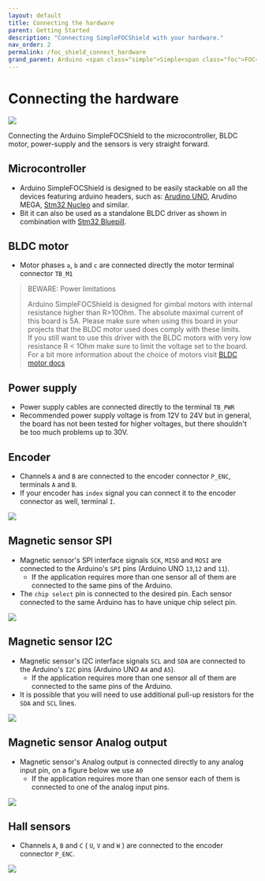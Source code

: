 ```yaml
---
layout: default
title: Connecting the hardware
parent: Getting Started
description: "Connecting SimpleFOCShield with your hardware."
nav_order: 2
permalink: /foc_shield_connect_hardware
grand_parent: Arduino <span class="simple">Simple<span class="foc">FOC</span>Shield</span>
---
```


# Connecting the hardware

<p>
<img src="extras/Images/connection.gif" class="width50">
</p>

Connecting the Arduino <span class="simple">Simple<span class="foc">FOC</span>Shield</span> to the microcontroller, BLDC motor, power-supply and the sensors is very straight forward. 

## Microcontroller
- Arduino <span class="simple">Simple<span class="foc">FOC</span>Shield</span> is designed to be easily stackable on all the devices featuring arduino headers, such as: [Arudino UNO](arduino_simplefoc_shield), Arudino MEGA, [Stm32 Nucleo](nucleo_connection) and similar.
- Bit it can also be used as a standalone BLDC driver as shown in combination with [Stm32 Bluepill](bluepill_connection).

## BLDC motor
- Motor phases `a`, `b` and `c` are connected directly the motor terminal connector `TB_M1`

<blockquote class="warning"><p class="heading">BEWARE: Power limitations</p>
Arduino <span class="simple">Simple<span class="foc">FOC</span>Shield</span> is designed for gimbal motors with internal resistance higher than R>10Ohm. The absolute maximal current of this board is 5A. Please make sure when using this board in your projects that the BLDC motor used does comply with these limits.  <br>
If you still want to use this driver with the BLDC motors with very low resistance R < 1Ohm make sure to limit the voltage set to the board. <br>
For a bit more information about the choice of motors visit <a href="bldc_motors"> BLDC motor docs</a>
</blockquote>

## Power supply
- Power supply cables are connected directly to the terminal `TB_PWR` 
- Recommended power supply voltage is from 12V to 24V but in general, the board has not been tested for higher voltages, but there shouldn't be too much problems up to 30V.



## Encoder
- Channels `A` and `B` are connected to the encoder connector `P_ENC`, terminals `A` and `B`. 
- If your encoder has `index` signal you can connect it to the encoder connector as well, terminal `I`.

<img src="extras/Images/foc_shield_v13_enc.png" class="">

## Magnetic sensor SPI
- Magnetic sensor's SPI interface signals `SCK`, `MISO` and `MOSI` are connected to the Arduino's `SPI` pins (Arduino UNO `13`,`12` and `11`). 
  - If the application requires more than one sensor all of them are connected to the same pins of the Arduino.
- The `chip select` pin is connected to the desired pin. Each sensor connected to the same Arduino has to have unique chip select pin.

<img src="extras/Images/foc_shield_v13_magSPI.png" class="">

## Magnetic sensor I2C
- Magnetic sensor's I2C interface signals `SCL` and `SDA` are connected to the Arduino's `I2C` pins (Arduino UNO `A4` and `A5`). 
  - If the application requires more than one sensor all of them are connected to the same pins of the Arduino.
- It is possible that you will need to use additional pull-up resistors for the `SDA` and `SCL` lines.

<img src="extras/Images/foc_shield_v13_magI2C.png" class="">


## Magnetic sensor Analog output
- Magnetic sensor's Analog output is connected directly to any analog input pin, on a figure below we use `A0`
  - If the application requires more than one sensor each of them is connected to one of the analog input pins.

<img src="extras/Images/foc_shield_v13_analog.png" class="">


## Hall sensors
- Channels `A`, `B` and `C` ( `U`, `V` and `W` ) are connected to the encoder connector `P_ENC`. 

<img src="extras/Images/foc_shield_v13_hall.png" class="">

